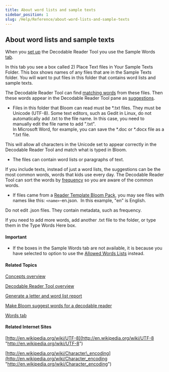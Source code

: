 ```yaml
---
title: About word lists and sample texts
sidebar_position: 1
slug: /Help/Reference/about-word-lists-and-sample-texts
---
```


## About word lists and sample texts

When you [set up](../Tasks/Edit_tasks/Decodable_Reader_Tool/Set_up_Decodable_Reader_Tool_dialog_box.md) the Decodable Reader Tool you use the Sample Words [tab](../Tasks/Edit_tasks/Decodable_Reader_Tool/Words_tab.md).

In this tab you see a box called 2) Place Text files in Your Sample Texts Folder. This box shows names of any files that are in the Sample Texts folder. You will want to put files in this folder that contains word lists and sample texts.

The Decodable Reader Tool can find [matching words](Matching_words.md) from these files. Then these words appear in the Decodable Reader Tool pane as [suggestions](../Tasks/Edit_tasks/Decodable_Reader_Tool/Make_Bloom_suggest_words.md).

-   Files in this folder that Bloom can read must be \*.txt files. They must be Unicode (UTF-8). Some text editors, such as Gedit in Linux, do not automatically add .txt to the file name. In this case, you need to manually edit the file name to add ".txt".  
    In Microsoft Word, for example, you can save the \*.doc or \*.docx file as a \*.txt file.
    

This will allow all characters in the Unicode set to appear correctly in the Decodable Reader Tool and match what is typed in Bloom.

-   The files can contain word lists or paragraphs of text.
    

If you include texts, instead of just a word lists, the suggestions can be the most common words, words that kids use every day. The Decodable Reader Tool can sort the words by [frequency](../Tasks/Edit_tasks/Decodable_Reader_Tool/Sort_words_in_the_stage.md) so you are aware of the common words.

-   If files came from a [Reader Template Bloom Pack](Bloom_Pack.md), you may see files with names like this: `<name>`\-en.json.  In this example, "en" is English.
    

Do not edit .json files. They contain metadata, such as frequency.

If you need to add more words, add another .txt file to the folder, or type them in the Type Words Here box.

#### Important

-   If the boxes in the Sample Words tab are not available, it is because you have selected to option to use the [Allowed Words Lists](../Tasks/Edit_tasks/Decodable_Reader_Tool/Allowed_Words_Files.md) instead.
    

#### Related Topics

[Concepts overview](Concepts_overview.md)

[Decodable Reader Tool overview](../Tasks/Edit_tasks/Decodable_Reader_Tool/Decodable_Reader_Tool_overview.md)

[Generate a letter and word list report](../Tasks/Edit_tasks/Decodable_Reader_Tool/Generate_a_letter_and_word_list_report.md)

[Make Bloom suggest words for a decodable reader](../Tasks/Edit_tasks/Decodable_Reader_Tool/Make_Bloom_suggest_words.md)

[Words tab](../Tasks/Edit_tasks/Decodable_Reader_Tool/Words_tab.md)

#### Related Internet Sites

[http://en.wikipedia.org/wiki/UTF-8](http://en.wikipedia.org/wiki/UTF-8 "http://en.wikipedia.org/wiki/UTF-8")

[http://en.wikipedia.org/wiki/Character\_encoding](http://en.wikipedia.org/wiki/Character_encoding "http://en.wikipedia.org/wiki/Character_encoding")